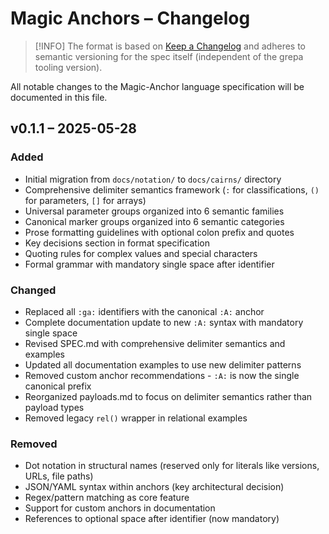 # Magic Anchors – Changelog

> [!INFO]
> The format is based on [Keep a Changelog](https://keepachangelog.com/en/1.0.0/) and adheres to semantic versioning for the spec itself (independent of the grepa tooling version).

All notable changes to the Magic-Anchor language specification will be documented in this file.

## v0.1.1 – 2025-05-28

### Added

- Initial migration from `docs/notation/` to `docs/cairns/` directory
- Comprehensive delimiter semantics framework (`:` for classifications, `()` for parameters, `[]` for arrays)
- Universal parameter groups organized into 6 semantic families
- Canonical marker groups organized into 6 semantic categories
- Prose formatting guidelines with optional colon prefix and quotes
- Key decisions section in format specification
- Quoting rules for complex values and special characters
- Formal grammar with mandatory single space after identifier

### Changed

- Replaced all `:ga:` identifiers with the canonical `:A:` anchor
- Complete documentation update to new `:A:` syntax with mandatory single space
- Revised SPEC.md with comprehensive delimiter semantics and examples
- Updated all documentation examples to use new delimiter patterns
- Removed custom anchor recommendations - `:A:` is now the single canonical prefix
- Reorganized payloads.md to focus on delimiter semantics rather than payload types
- Removed legacy `rel()` wrapper in relational examples

### Removed

- Dot notation in structural names (reserved only for literals like versions, URLs, file paths)
- JSON/YAML syntax within anchors (key architectural decision)
- Regex/pattern matching as core feature
- Support for custom anchors in documentation
- References to optional space after identifier (now mandatory)

